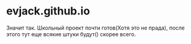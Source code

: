 # evjack.github.io
Значит так. Школьный проект почти готов(Хотя это не прада), после этого тут еще всякие штуки будут() скорее всего.
